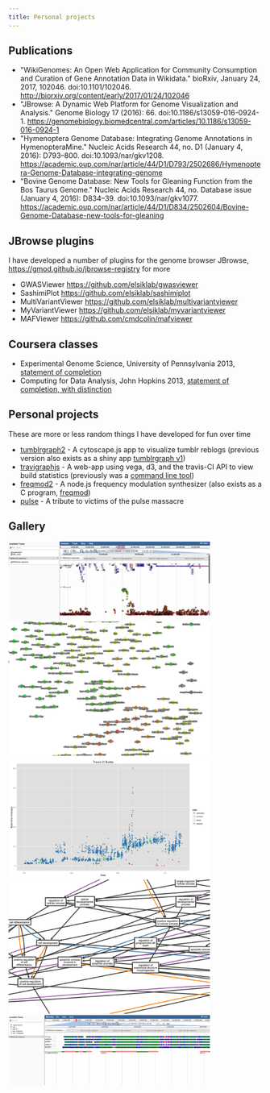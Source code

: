 ```yaml
---
title: Personal projects
---
```


## Publications

- "WikiGenomes: An Open Web Application for Community Consumption and Curation of Gene Annotation Data in Wikidata." bioRxiv, January 24, 2017, 102046. doi:10.1101/102046. <http://biorxiv.org/content/early/2017/01/24/102046>
- "JBrowse: A Dynamic Web Platform for Genome Visualization and Analysis." Genome Biology 17 (2016): 66. doi:10.1186/s13059-016-0924-1. <https://genomebiology.biomedcentral.com/articles/10.1186/s13059-016-0924-1>
- "Hymenoptera Genome Database: Integrating Genome Annotations in HymenopteraMine." Nucleic Acids Research 44, no. D1 (January 4, 2016): D793–800. doi:10.1093/nar/gkv1208. <https://academic.oup.com/nar/article/44/D1/D793/2502686/Hymenoptera-Genome-Database-integrating-genome>
- "Bovine Genome Database: New Tools for Gleaning Function from the Bos Taurus Genome." Nucleic Acids Research 44, no. Database issue (January 4, 2016): D834–39. doi:10.1093/nar/gkv1077. <https://academic.oup.com/nar/article/44/D1/D834/2502604/Bovine-Genome-Database-new-tools-for-gleaning>


## JBrowse plugins

I have developed a number of plugins for the genome browser JBrowse, <https://gmod.github.io/jbrowse-registry> for more

- GWASViewer <https://github.com/elsiklab/gwasviewer>
- SashimiPlot <https://github.com/elsiklab/sashimiplot>
- MultiVariantViewer <https://github.com/elsiklab/multivariantviewer>
- MyVariantViewer <https://github.com/elsiklab/myvariantviewer>
- MAFViewer <https://github.com/cmdcolin/mafviewer>

## Coursera classes

- Experimental Genome Science, University of Pennsylvania 2013, [statement of completion](genomesci.pdf)
- Computing for Data Analysis, John Hopkins 2013, [statement of completion, with distinction](compdata.pdf)

## Personal projects

These are more or less random things I have developed for fun over time

- [tumblrgraph2](https://cmdcolin.github.io/tumblrgraph2) - A cytoscape.js app to visualize tumblr reblogs (previous version also exists as a shiny app [tumblrgraph v1](https://github.com/cmdcolin/tumblrgraph))
- [travigraphjs](https://cmdcolin.github.io/travigraphjs) - A web-app using vega, d3, and the travis-CI API to view build statistics (previously was a [command line tool](https://github.com/cmdcolin/travigraph))
- [freqmod2](https://github.com/cmdcolin/freqmod2) - A node.js frequency modulation synthesizer (also exists as a C program, [freqmod](https://github.com/cmdcolin/freqmod))
- [pulse](https://cmdcolin.github.io/pulse_tribute) - A tribute to victims of the pulse massacre


## Gallery

<img src="/static/gwasviewer.png" width=400 />
<img src="/static/tumblrgraph.png" width=400 />
<img src="/static/travigraph.png" width=400 />
<img src="/static/ontograph.png" width=400 />
<img src="/static/mafviewer.png" width=400 />


